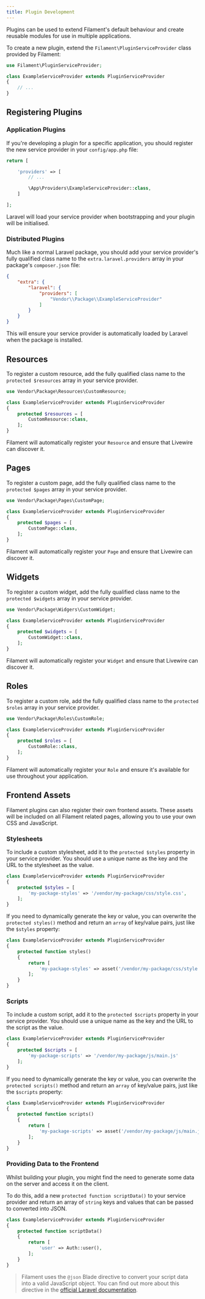 ```yaml
---
title: Plugin Development
---
```


Plugins can be used to extend Filament's default behaviour and create reusable modules for use in multiple applications.

To create a new plugin, extend the `Filament\PluginServiceProvider` class provided by Filament:

```php
use Filament\PluginServiceProvider;

class ExampleServiceProvider extends PluginServiceProvider
{
    // ...
}
```

## Registering Plugins

### Application Plugins

If you're developing a plugin for a specific application, you should register the new service provider in your `config/app.php` file:

```php
return [

    'providers' => [
        // ...

        \App\Providers\ExampleServiceProvider::class,
    ]

];
```

Laravel will load your service provider when bootstrapping and your plugin will be initialised.

### Distributed Plugins

Much like a normal Laravel package, you should add your service provider's fully qualified class name to the `extra.laravel.providers` array in your package's `composer.json` file:

```json
{
    "extra": {
        "laravel": {
            "providers": [
                "Vendor\\Package\\ExampleServiceProvider"
            ]
        }
    }
}
```

This will ensure your service provider is automatically loaded by Laravel when the package is installed.

## Resources

To register a custom resource, add the fully qualified class name to the `protected $resources` array in your service provider.

```php
use Vendor\Package\Resources\CustomResource;

class ExampleServiceProvider extends PluginServiceProvider
{
    protected $resources = [
        CustomResource::class,
    ];
}
```

Filament will automatically register your `Resource` and ensure that Livewire can discover it.

## Pages

To register a custom page, add the fully qualified class name to the `protected $pages` array in your service provider.

```php
use Vendor\Package\Pages\CustomPage;

class ExampleServiceProvider extends PluginServiceProvider
{
    protected $pages = [
        CustomPage::class,
    ];
}
```

Filament will automatically register your `Page` and ensure that Livewire can discover it.

## Widgets

To register a custom widget, add the fully qualified class name to the `protected $widgets` array in your service provider.

```php
use Vendor\Package\Widgers\CustomWidget;

class ExampleServiceProvider extends PluginServiceProvider
{
    protected $widgets = [
        CustomWidget::class,
    ];
}
```

Filament will automatically register your `Widget` and ensure that Livewire can discover it.

## Roles

To register a custom role, add the fully qualified class name to the `protected $roles` array in your service provider.

```php
use Vendor\Package\Roles\CustomRole;

class ExampleServiceProvider extends PluginServiceProvider
{
    protected $roles = [
        CustomRole::class,
    ];
}
```

Filament will automatically register your `Role` and ensure it's available for use throughout your application.

## Frontend Assets

Filament plugins can also register their own frontend assets. These assets will be included on all Filament related pages, allowing you to use your own CSS and JavaScript.

### Stylesheets

To include a custom stylesheet, add it to the `protected $styles` property in your service provider. You should use a unique name as the key and the URL to the stylesheet as the value.

```php
class ExampleServiceProvider extends PluginServiceProvider
{
    protected $styles = [
        'my-package-styles' => '/vendor/my-package/css/style.css',
    ];
}
```

If you need to dynamically generate the key or value, you can overwrite the `protected styles()` method and return an `array` of key/value pairs, just like the `$styles` property:

```php
class ExampleServiceProvider extends PluginServiceProvider
{
    protected function styles()
    {
        return [
            'my-package-styles' => asset('/vendor/my-package/css/style.css'),
        ];
    }
}
```

### Scripts

To include a custom script, add it to the `protected $scripts` property in your service provider. You should use a unique name as the key and the URL to the script as the value.

```php
class ExampleServiceProvider extends PluginServiceProvider
{
    protected $scripts = [
        'my-package-scripts' => '/vendor/my-package/js/main.js'
    ];
}
```

If you need to dynamically generate the key or value, you can overwrite the `protected scripts()` method and return an `array` of key/value pairs, just like the `$scripts` property:

```php
class ExampleServiceProvider extends PluginServiceProvider
{
    protected function scripts()
    {
        return [
            'my-package-scripts' => asset('/vendor/my-package/js/main.js'),
        ];
    }
}
```

### Providing Data to the Frontend

Whilst building your plugin, you might find the need to generate some data on the server and access it on the client.

To do this, add a new `protected function scriptData()` to your service provider and return an array of `string` keys and values that can be passed to converted into JSON.

```php
class ExampleServiceProvider extends PluginServiceProvider
{
    protected function scriptData()
    {
        return [
            'user' => Auth::user(),
        ];
    }
}
```

> Filament uses the `@json` Blade directive to convert your script data into a valid JavaScript object. You can find out more about this directive in the [official Laravel documentation](https://laravel.com/docs/blade#rendering-json).
